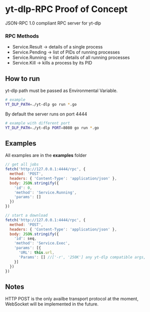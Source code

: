 # yt-dlp-RPC Proof of Concept

JSON-RPC 1.0 compliant RPC server for yt-dlp

### RPC Methods
- Service.Result -> details of a single process
- Service.Pending -> list of PIDs of running processes
- Service.Running -> list of details of all running processes
- Service.Kill -> kills a process by its PID

## How to run
yt-dlp path must be passed as Environmental Variable. 
```sh
# example
YT_DLP_PATH=./yt-dlp go run *.go
```
By default the server runs on port 4444
```sh
# example with different port
YT_DLP_PATH=./yt-dlp PORT=8080 go run *.go
```

## Examples
All examples are in the **examples** folder

```js
// get all jobs
fetch('http://127.0.0.1:4444/rpc', {
  method: 'POST',
  headers: { 'Content-Type': 'application/json' },
  body: JSON.stringify({
    'id': 0,
    'method': 'Service.Running',
    'params': []
  })
})

// start a download
fetch('http://127.0.0.1:4444/rpc', {
  method: 'POST',
  headers: { 'Content-Type': 'application/json' },
  body: JSON.stringify({
    'id': seq,
    'method': 'Service.Exec',
    'params': [{
      'URL': this.url,
      'Params': [] //['-r', '250K'] any yt-dlp compatible args,
    }]
  })
})
```

## Notes
HTTP POST is the only availbe transport protocol at the moment, WebSocket will be implemented in the future.
